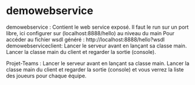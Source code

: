 # demowebservice
demowebservice :
Contient le web service exposé. Il faut le run sur un port libre, ici configurer sur (localhost:8888/hello) au niveau du main
Pour accéder au fichier wsdl généré : http://localhost:8888/hello?wsdl
demowebserviceclient:
Lancer le serveur avant en lançant sa classe main.
Lancer la classe main du client et regarder la sortie (console).

Projet-Teams :
Lancer le serveur avant en lançant sa classe main.
Lancer la classe main du client et regarder la sortie (console) et vous verrez la liste des joueurs pour chaque équipe.
